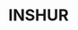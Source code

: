 ---
layout: startup_page
title: "INSHUR"
id: "inshur.com"
permalink: "/inshurinshur.com04252025/"
website: "https://inshur.com/"
funding_round: ""
funding_amount: "$19M"
investors: "Viola Growth, MS&AD Ventures"
about: "INSHUR is an embedded insurance provider for the on-demand economy, offering insurance products tailored for drivers in this sector. They focus on providing fair and accessible insurance coverage, working with partners like Uber to ensure drivers can stay on the road and continue earning. Their services have seen significant growth, expanding across the US and globally."
markets: "Insurtech, FinTech, Mobile"
hq: "New York, New York, United States"
founded_year: "2016"
linkedin: "https://www.linkedin.com/company/inshur"
twitter: "https://twitter.com/inshurinsurance"
instagram: ""
facebook: "https://www.facebook.com/inshurinsurance"
crunchbase: "https://www.crunchbase.com/organization/inshur-inc"
pitchbook: "https://pitchbook.com/profiles/company/158309-92"

# SEO Optimization
meta_title: "INSHUR -  Funding ($19M)"
meta_description: "INSHUR, INSHUR is an embedded insurance provider for the on-demand economy, offering insurance products tailored for drivers in this sector. They focus on pro..."
meta_keywords: "INSHUR, Insurtech, FinTech, Mobile,  funding"
canonical_url: "https://pkprojectstartups.github.io/projectstartups.com/inshurinshur.com04252025/"
---